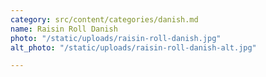 ```yaml
---
category: src/content/categories/danish.md
name: Raisin Roll Danish
photo: "/static/uploads/raisin-roll-danish.jpg"
alt_photo: "/static/uploads/raisin-roll-danish-alt.jpg"

---
```


